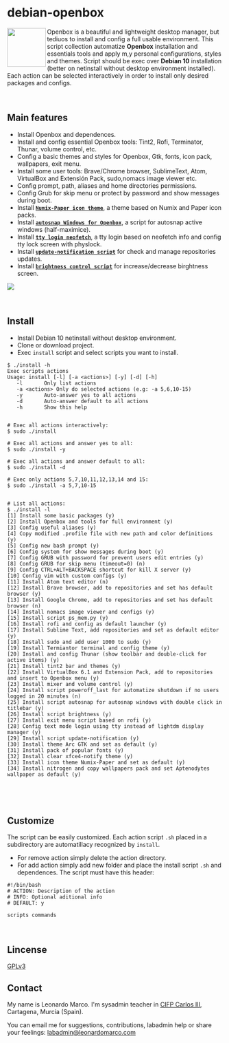 # debian-openbox
<img align="left"  src="https://user-images.githubusercontent.com/32820131/77852132-2de64c00-71dd-11ea-8a66-e4cd3de916f8.png" width="90"> Openbox is a beautiful and lightweight desktop manager, but tediuos to install and config a full usable environment. This script collection automatize **Openbox** installation and essentials tools and apply m,y personal configurations, styles and themes. Script should be exec over **Debian 10** installation (better on netinstall without desktop environment installed). Each action can be selected interactively in order to install only desired packages and configs.

&nbsp; 
## Main features
  * Install Openbox and dependences.
  * Install and config essential Openbox tools: Tint2, Rofi, Terminator, Thunar, volume control, etc.
  * Config a basic themes and styles for Openbox, Gtk, fonts, icon pack, wallpapers, exit menu.
  * Install some user tools: Brave/Chrome browser, SublimeText, Atom, VirtualBox and Extensión Pack, sudo,nomacs image viewer etc.
  * Config prompt,  path, aliases and home directories permissions.
  * Config Grub for skip menu or protect by password and show messages during boot.
  * Install [**`Numix-Paper icon theme`**](https://github.com/leomarcov/debian-openbox/tree/master/theme_numix-paper-icon), a theme based on Numix and Paper icon packs.
  * Install [**`autosnap Windows for Openbox`**](https://github.com/leomarcov/debian-openbox/tree/master/script_autosnap-openbox), a script for autosnap active windows (half-maximice). 
  * Install [**`tty login neofetch`**](https://github.com/leomarcov/debian-openbox/tree/master/script_tty-login-neofetch), a tty login based on neofetch info and config tty lock screen with physlock.
  * Install [**`update-notification script`**](https://github.com/leomarcov/debian-openbox/tree/master/script_update-notification-tint) for check and manage repositories updates.
  * Install [**`brightness control script`**](https://github.com/leomarcov/debian-openbox/tree/master/script_brightness-control) for increase/decrease birghtness screen.

<img src="https://user-images.githubusercontent.com/32820131/77943761-103ce380-72be-11ea-8944-438ef13452d2.png">


&nbsp; 
## Install
  * Install Debian 10 netinstall without desktop environment.
  * Clone or download project.
  * Exec `install` script and select scripts you want to install.
  
```
$ ./install -h
Exec scripts actions
Usage: install [-l] [-a <actions>] [-y] [-d] [-h]
   -l		Only list actions 
   -a <actions>	Only do selected actions (e.g: -a 5,6,10-15)
   -y		Auto-answer yes to all actions
   -d		Auto-answer default to all actions
   -h		Show this help


# Exec all actions interactively:
$ sudo ./install

# Exec all actions and answer yes to all:
$ sudo ./install -y

# Exec all actions and answer default to all:
$ sudo ./install -d

# Exec only actions 5,7,10,11,12,13,14 and 15:
$ sudo ./install -a 5,7,10-15


# List all actions:
$ ./install -l
[1] Install some basic packages (y)
[2] Install Openbox and tools for full environment (y)
[3] Config useful aliases (y)
[4] Copy modified .profile file with new path and color definitions (y)
[5] Config new bash prompt (y)
[6] Config system for show messages during boot (y)
[7] Config GRUB with password for prevent users edit entries (y)
[8] Config GRUB for skip menu (timeout=0) (n)
[9] Config CTRL+ALT+BACKSPACE shortcut for kill X server (y)
[10] Config vim with custom configs (y)
[11] Install Atom text editor (n)
[12] Install Brave browser, add to repositories and set has default browser (y)
[13] Install Google Chrome, add to repositories and set has default browser (n)
[14] Install nomacs image viewer and configs (y)
[15] Install script ps_mem.py (y)
[16] Install rofi and config as default launcher (y)
[17] Install Sublime Text, add repositories and set as default editor  (y)
[18] Install sudo and add user 1000 to sudo (y)
[19] Install Termiantor terminal and config theme (y)
[20] Install and config Thunar (show toolbar and double-click for active items) (y)
[21] Install tint2 bar and themes (y)
[22] Install VirtualBox 6.1 and Extension Pack, add to repositories and insert to Openbox menu (y)
[23] Install mixer and volume control (y)
[24] Install script poweroff_last for automatize shutdown if no users logged in 20 minutes (n)
[25] Install script autosnap for autosnap windows with double click in titlebar (y)
[26] Install script brightness (y)
[27] Install exit menu script based on rofi (y)
[28] Config text mode login using tty instead of lightdm display manager (y)
[29] Install script update-notification (y)
[30] Install theme Arc GTK and set as default (y)
[31] Install pack of popular fonts (y)
[32] Install clear xfce4-notify theme (y)
[33] Install icon theme Numix-Paper and set as default (y)
[34] Install nitrogen and copy wallpapers pack and set Aptenodytes wallpaper as default (y)



```
  
&nbsp; 
## Customize
The script can be easily customized. Each action script `.sh` placed in a subdirectory are automatillacy recognized by `install`.
  * For remove action simply delete the action directory.
  * For add action simply add new folder and place the install script `.sh` and dependences. The script must have this header:
  ```
  #!/bin/bash
  # ACTION: Description of the action
  # INFO: Optional aditional info
  # DEFAULT: y
  
  scripts commands
  
  ```

&nbsp;  
## Lincense
[GPLv3](LICENSE)

## Contact
My name is Leonardo Marco. I'm sysadmin teacher in [CIFP Carlos III](https://cifpcarlos3.es/), Cartagena, Murcia (Spain).

You can email me for suggestions, contributions, labadmin help or share your feelings: labadmin@leonardomarco.com
